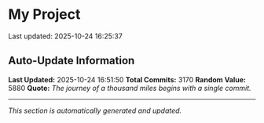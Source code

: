# My Project


Last updated: 2025-10-24 16:25:37









































































































































































































































































































































































































































































































































































































































































































































































































































































































































































































































































































































































































































































































































































































































































































































































































































































































































































































































































































































































































































































































































































































































































































































































































































































































































































































































































































































































































































































































































































































































































































































































































































































































































































































































































































































































































































































































## Auto-Update Information

**Last Updated:** 2025-10-24 16:51:50
**Total Commits:** 3170
**Random Value:** 5880
**Quote:** _The journey of a thousand miles begins with a single commit._

---
_This section is automatically generated and updated._